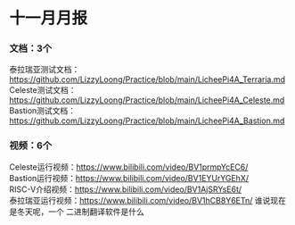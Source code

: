 # 十一月月报

### 文档：3个 
泰拉瑞亚测试文档：https://github.com/LizzyLoong/Practice/blob/main/LicheePi4A_Terraria.md    
Celeste测试文档：https://github.com/LizzyLoong/Practice/blob/main/LicheePi4A_Celeste.md    
Bastion测试文档：https://github.com/LizzyLoong/Practice/blob/main/LicheePi4A_Bastion.md   



### 视频：6个
Celeste运行视频：https://www.bilibili.com/video/BV1prmpYcEC6/   
Bastion运行视频：https://www.bilibili.com/video/BV1EYUrYGEhX/    
RISC-V介绍视频：https://www.bilibili.com/video/BV1AjSRYsE6t/   
泰拉瑞亚运行视频：https://www.bilibili.com/video/BV1hCB8Y6ETn/ 
                谁说现在是冬天呢，一个
二进制翻译软件是什么








